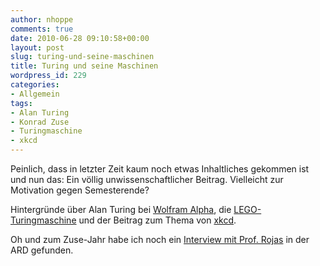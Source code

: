 ```yaml
---
author: nhoppe
comments: true
date: 2010-06-28 09:10:58+00:00
layout: post
slug: turing-und-seine-maschinen
title: Turing und seine Maschinen
wordpress_id: 229
categories:
- Allgemein
tags:
- Alan Turing
- Konrad Zuse
- Turingmaschine
- xkcd
---
```


Peinlich, dass in letzter Zeit kaum noch etwas Inhaltliches gekommen ist und nun das: Ein völlig unwissenschaftlicher Beitrag. Vielleicht zur Motivation gegen Semesterende?

Hintergründe über Alan Turing bei [Wolfram Alpha](http://blog.wolframalpha.com/2010/06/23/happy-birthday-alan-turing), die [LEGO-Turingmaschine](http://www.youtube.com/watch?v=cYw2ewoO6c4) und der Beitrag zum Thema von [xkcd](http://xkcd.com/205/).

Oh und zum Zuse-Jahr habe ich noch ein [Interview mit Prof. Rojas](http://www.ard.de/technik-forschung/raul-rojas-ueber-konrad-zuse/-/id=918744/nid=918744/did=1491436/10j6i85/index.html) in der ARD gefunden.
